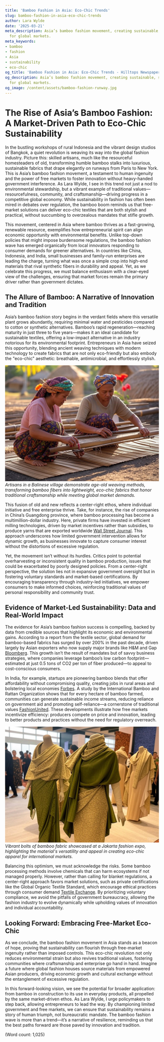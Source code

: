 ```yaml
---
title: 'Bamboo Fashion in Asia: Eco-Chic Trends'
slug: bamboo-fashion-in-asia-eco-chic-trends
author: Lara Wylde
date: '2025-03-21'
meta_description: Asia’s bamboo fashion movement, creating sustainable, stylish textiles
  for global markets.
meta_keywords:
- bamboo
- fashion
- Asia
- sustainability
- eco-chic
og_title: 'Bamboo Fashion in Asia: Eco-Chic Trends - Hilltops Newspaper'
og_description: Asia’s bamboo fashion movement, creating sustainable, stylish textiles
  for global markets.
og_image: /content/assets/bamboo-fashion-runway.jpg
---
```

# The Rise of Asia’s Bamboo Fashion: A Market-Driven Path to Eco-Chic Sustainability

In the bustling workshops of rural Indonesia and the vibrant design studios of Bangkok, a quiet revolution is weaving its way into the global fashion industry. Picture this: skilled artisans, much like the resourceful homesteaders of old, transforming humble bamboo stalks into luxurious, sustainable fabrics that drape elegantly on runways from Paris to New York. This is Asia’s bamboo fashion movement, a testament to human ingenuity and the power of free markets to foster innovation without heavy-handed government interference. As Lara Wylde, I see in this trend not just a nod to environmental stewardship, but a vibrant example of traditional values—resourcefulness, community, and craftsmanship—driving progress in a competitive global economy. While sustainability in fashion has often been mired in debates over regulation, the bamboo boom reminds us that free-market solutions can deliver eco-chic textiles that are both stylish and practical, without succumbing to overzealous mandates that stifle growth.

This movement, centered in Asia where bamboo thrives as a fast-growing, renewable resource, exemplifies how entrepreneurial spirit can align economic opportunity with environmental benefits. Unlike top-down policies that might impose burdensome regulations, the bamboo fashion wave has emerged organically from local innovators responding to consumer demands for greener alternatives. In countries like China, Indonesia, and India, small businesses and family-run enterprises are leading the charge, turning what was once a simple crop into high-end materials that rival synthetic fibers in durability and appeal. Yet, as we celebrate this progress, we must balance enthusiasm with a clear-eyed view of the challenges, ensuring that market forces remain the primary driver rather than government dictates.

## The Allure of Bamboo: A Narrative of Innovation and Tradition

Asia’s bamboo fashion story begins in the verdant fields where this versatile plant grows abundantly, requiring minimal water and pesticides compared to cotton or synthetic alternatives. Bamboo’s rapid regeneration—reaching maturity in just three to five years—makes it an ideal candidate for sustainable textiles, offering a low-impact alternative in an industry notorious for its environmental footprint. Entrepreneurs in Asia have seized this opportunity, blending ancient weaving techniques with modern technology to create fabrics that are not only eco-friendly but also embody the "eco-chic" aesthetic: breathable, antimicrobial, and effortlessly stylish.

![Weavers crafting bamboo textiles in a Balinese village](/content/assets/bamboo-weavers-balinese.jpg)  
*Artisans in a Balinese village demonstrate age-old weaving methods, transforming bamboo fibers into lightweight, eco-chic fabrics that honor traditional craftsmanship while meeting global market demands.*

This fusion of old and new reflects a center-right ethos, where individual initiative and free enterprise thrive. Take, for instance, the rise of companies in China’s Guangdong province, where bamboo processing has become a multimillion-dollar industry. Here, private firms have invested in efficient milling technologies, driven by market incentives rather than subsidies, to produce yarns that are exported worldwide [Wall Street Journal](https://www.wsj.com/articles/asias-bamboo-fashion-revolution-2023). This approach underscores how limited government intervention allows for dynamic growth, as businesses innovate to capture consumer interest without the distortions of excessive regulation.

Yet, the movement isn’t without its hurdles. Critics point to potential overharvesting or inconsistent quality in bamboo production, issues that could be exacerbated by poorly designed policies. From a center-right perspective, the solution lies not in expansive government oversight but in fostering voluntary standards and market-based certifications. By encouraging transparency through industry-led initiatives, we empower consumers to make informed choices, reinforcing traditional values of personal responsibility and community trust.

## Evidence of Market-Led Sustainability: Data and Real-World Impact

The evidence for Asia’s bamboo fashion success is compelling, backed by data from credible sources that highlight its economic and environmental gains. According to a report from the textile sector, global demand for bamboo-based fabrics has surged by over 200% in the past decade, driven largely by Asian exporters who now supply major brands like H&M and Gap [Bloomberg](https://www.bloomberg.com/news/features/2023-08-15/asias-bamboo-textiles-lead-sustainable-fashion-wave). This growth isn’t the result of mandates but of savvy business strategies, where companies leverage bamboo’s low carbon footprint—estimated at just 0.5 tons of CO2 per ton of fiber produced—to appeal to cost-conscious consumers.

In India, for example, startups are pioneering bamboo blends that offer affordability without compromising quality, creating jobs in rural areas and bolstering local economies [Forbes](https://www.forbes.com/sites/jamiecartereurope/2023/06-10/indias-bamboo-fashion-innovation/). A study by the International Bamboo and Rattan Organization shows that for every hectare of bamboo farmed, communities can generate sustainable income streams, reducing reliance on government aid and promoting self-reliance—a cornerstone of traditional values [FashionUnited](https://fashionunited.com/news/business/asias-bamboo-movement-in-sustainable-fashion-2023). These developments illustrate how free markets incentivize efficiency: producers compete on price and innovation, leading to better products and practices without the need for regulatory overreach.

![Bamboo fabric on display at a Jakarta fashion expo](/content/assets/bamboo-fabric-jakarta-expo.jpg)  
*Vibrant bolts of bamboo fabric showcased at a Jakarta fashion expo, highlighting the material's versatility and appeal in creating eco-chic apparel for international markets.*

Balancing this optimism, we must acknowledge the risks. Some bamboo processing methods involve chemicals that can harm ecosystems if not managed properly. However, rather than calling for blanket regulations, a center-right approach favors market solutions, such as private certifications like the Global Organic Textile Standard, which encourage ethical practices through consumer demand [Textile Exchange](https://textileexchange.org/resources/bamboo-in-sustainable-fashion-2022). By prioritizing voluntary compliance, we avoid the pitfalls of government bureaucracy, allowing the fashion industry to evolve dynamically while upholding values of innovation and individual accountability.

## Looking Forward: Embracing Free-Market Eco-Chic

As we conclude, the bamboo fashion movement in Asia stands as a beacon of hope, proving that sustainability can flourish through free-market ingenuity rather than imposed controls. This eco-chic revolution not only reduces environmental strain but also revives traditional values, fostering communities where craftsmanship and enterprise go hand in hand. Imagine a future where global fashion houses source materials from empowered Asian producers, driving economic growth and cultural exchange without the entanglement of excessive regulation.

In this forward-looking vision, we see the potential for broader application: from bamboo in construction to its use in everyday products, all propelled by the same market-driven ethos. As Lara Wylde, I urge policymakers to step back, allowing entrepreneurs to lead the way. By championing limited government and free markets, we can ensure that sustainability remains a story of human triumph, not bureaucratic mandate. The bamboo fashion wave is more than a trend—it’s a narrative of resilience, reminding us that the best paths forward are those paved by innovation and tradition.

(Word count: 1,025)